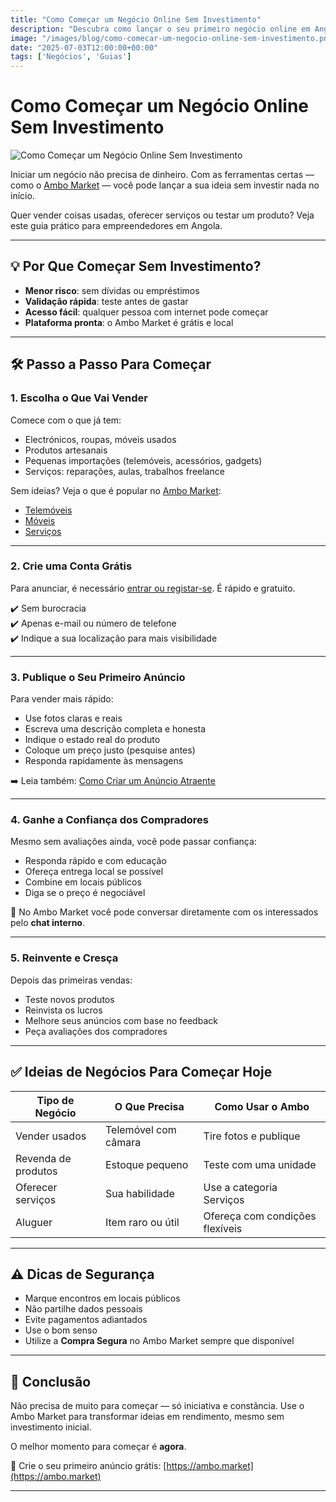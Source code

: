 ```yaml
---
title: "Como Começar um Negócio Online Sem Investimento"
description: "Descubra como lançar o seu primeiro negócio online em Angola sem gastar nada. Use o Ambo Market para testar, vender e crescer!"
image: "/images/blog/como-comecar-um-negocio-online-sem-investimento.png"
date: "2025-07-03T12:00:00+00:00"
tags: ['Negócios', 'Guias']
---
```


# Como Começar um Negócio Online Sem Investimento

![Como Começar um Negócio Online Sem Investimento](/images/blog/como-comecar-um-negocio-online-sem-investimento.png)

Iniciar um negócio não precisa de dinheiro. Com as ferramentas certas — como o [Ambo Market](https://ambo.market) — você pode lançar a sua ideia sem investir nada no início.

Quer vender coisas usadas, oferecer serviços ou testar um produto? Veja este guia prático para empreendedores em Angola.

---

## 💡 Por Que Começar Sem Investimento?

- **Menor risco**: sem dívidas ou empréstimos
- **Validação rápida**: teste antes de gastar
- **Acesso fácil**: qualquer pessoa com internet pode começar
- **Plataforma pronta**: o Ambo Market é grátis e local

---

## 🛠️ Passo a Passo Para Começar

### 1. Escolha o Que Vai Vender

Comece com o que já tem:

- Electrónicos, roupas, móveis usados
- Produtos artesanais
- Pequenas importações (telemóveis, acessórios, gadgets)
- Serviços: reparações, aulas, trabalhos freelance

Sem ideias? Veja o que é popular no [Ambo Market](https://ambo.market):

- [Telemóveis](https://ambo.market/all/electronics/phones)
- [Móveis](https://ambo.market/all/home/furniture)
- [Serviços](https://ambo.market/all/services)

---

### 2. Crie uma Conta Grátis

Para anunciar, é necessário [entrar ou registar-se](https://ambo.market/auth). É rápido e gratuito.

✔️ Sem burocracia  
✔️ Apenas e-mail ou número de telefone  
✔️ Indique a sua localização para mais visibilidade

---

### 3. Publique o Seu Primeiro Anúncio

Para vender mais rápido:

- Use fotos claras e reais
- Escreva uma descrição completa e honesta
- Indique o estado real do produto
- Coloque um preço justo (pesquise antes)
- Responda rapidamente às mensagens

➡️ Leia também: [Como Criar um Anúncio Atraente](https://ambo.market/blog/como-vender-rapido-no-ambo-market)

---

### 4. Ganhe a Confiança dos Compradores

Mesmo sem avaliações ainda, você pode passar confiança:

- Responda rápido e com educação
- Ofereça entrega local se possível
- Combine em locais públicos
- Diga se o preço é negociável

💬 No Ambo Market você pode conversar diretamente com os interessados pelo **chat interno**.

---

### 5. Reinvente e Cresça

Depois das primeiras vendas:

- Teste novos produtos
- Reinvista os lucros
- Melhore seus anúncios com base no feedback
- Peça avaliações dos compradores

---

## ✅ Ideias de Negócios Para Começar Hoje

| Tipo de Negócio     | O Que Precisa         | Como Usar o Ambo |
|---------------------|------------------------|------------------|
| Vender usados       | Telemóvel com câmara   | Tire fotos e publique |
| Revenda de produtos | Estoque pequeno        | Teste com uma unidade |
| Oferecer serviços   | Sua habilidade         | Use a categoria Serviços |
| Aluguer             | Item raro ou útil      | Ofereça com condições flexíveis |

---

## ⚠️ Dicas de Segurança

- Marque encontros em locais públicos
- Não partilhe dados pessoais
- Evite pagamentos adiantados
- Use o bom senso
- Utilize a **Compra Segura** no Ambo Market sempre que disponível

---

## 💬 Conclusão

Não precisa de muito para começar — só iniciativa e constância. Use o Ambo Market para transformar ideias em rendimento, mesmo sem investimento inicial.

O melhor momento para começar é **agora**.

🔗 Crie o seu primeiro anúncio grátis: [https://ambo.market](https://ambo.market)

---
